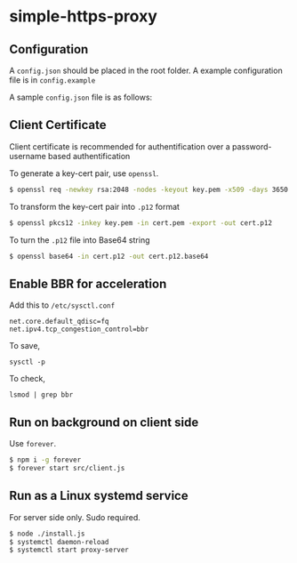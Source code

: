 # simple-https-proxy

## Configuration

A `config.json` should be placed in the root folder. A example configuration file is in `config.example`

A sample `config.json` file is as follows:

## Client Certificate

Client certificate is recommended for authentification over a password-username based authentification

To generate a key-cert pair, use `openssl`.

```bash
$ openssl req -newkey rsa:2048 -nodes -keyout key.pem -x509 -days 3650 -out cert.pem
```

To transform the key-cert pair into `.p12` format

```bash
$ openssl pkcs12 -inkey key.pem -in cert.pem -export -out cert.p12
```

To turn the `.p12` file into Base64 string

```bash
$ openssl base64 -in cert.p12 -out cert.p12.base64
```

## Enable BBR for acceleration

Add this to `/etc/sysctl.conf`

```
net.core.default_qdisc=fq
net.ipv4.tcp_congestion_control=bbr
```

To save,

```
sysctl -p
```

To check,

```
lsmod | grep bbr
```

## Run on background on client side

Use `forever`.

```bash
$ npm i -g forever
$ forever start src/client.js
```

## Run as a Linux systemd service

For server side only. Sudo required.

```bash
$ node ./install.js
$ systemctl daemon-reload
$ systemctl start proxy-server
```
